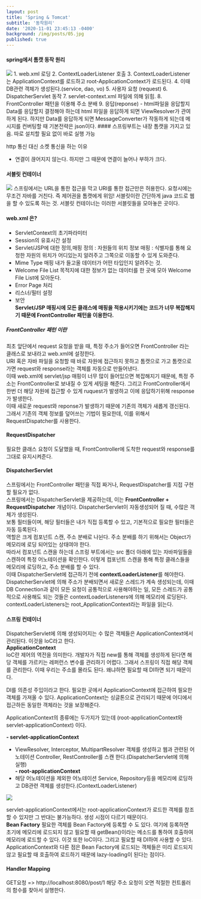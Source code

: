 ```yaml
---
layout: post
title: 'Spring & Tomcat'
subtitle: '동작원리'
date: '2020-11-01 23:45:13 -0400'
background: /img/posts/05.jpg
published: true
---
```

#### spring에서 톰캣 동작 원리
<img src="https://user-images.githubusercontent.com/61040284/99372697-e6dfcf00-2903-11eb-9cb0-6851c699fa26.png">
1. web.xml 로딩
2. ContextLoaderListener 호출
3. ContextLoaderListener는 ApplicationContext를 로드하고 root-ApplicationContext가 로드된다.
4. 이때 DB관련 객체가 생성된다.(service, dao, vo)
5. 사용자 요청 (request)
6. DispatcherServlet 동작
7. servlet-context.xml 파일에 의해 읽힘.
8. FrontController 패턴을 이용해 주소 분배
9. 응답(reponse) - html파일을 응답할지 Data를 응답할지 결정해야 하는데 html 파일을 응답하게 되면 ViewResolver가 관여하게 된다.   
하지만 Data를 응답하게 되면 MessageConverter가 작동하게 되는데 메시지를 컨버팅할 때 기본전략은 json이다. 
#### 스프링부트는 내장 톰캣을 가지고 있음.
따로 설치할 필요 없이 바로 실행 가능   

http 통신 대신 소켓 통신을 하는 이유   
- 연결이 끊어지지 않는다. 하지만 그 때문에 연결이 늘어나 부하가 크다.

#### 서블릿 컨테이너
<img src="https://user-images.githubusercontent.com/61040284/99372561-b13ae600-2903-11eb-959c-5802720fda3e.png">
스프링에서는 URL을 통한 접근을 막고 URI를 통한 접근만은 허용한다.   
요청시에는 무조건 자바를 거친다. 즉 제어권을 톰캣에게 위임!   
서블릿이란 간단하게 java 코드로 웹을 할 수 있도록 하는 것.
서블릿 컨테이너는 이러한 서블릿들을 모아놓은 곳이다.

#### web.xml 은?
- ServletContext의 초기파라미터
- Session의 유효시간 설정
- Servlet/JSP에 대한 정의,매핑
    정의 : 자원들의 위치 정보
    매핑 : 식별자를 통해 요청한 자원의 위치가 어디있는지 알려주고 그쪽으로 이동할 수 있게 도와준다.
- Mime Type 매핑
    내가 들고올 데이터가 어떤 타입인지 알려주는 것.
- Welcome File List
    목적지에 대한 정보가 없는 데이터를 한 곳에 모아 Welcome File List에 모아둔다.
- Error Page 처리
- 리스너/필터 설정
- 보안   
**Servlet/JSP 매핑시에 모든 클래스에 매핑을 적용시키기에는 코드가 너무 복잡해지기 때문에 FrontController 패턴을 이용한다.**   

##### FrontController 패턴 이란
최초 앞단에서 request 요청을 받을 때, 특정 주소가 들어오면 FrontController 라는 클래스로 보내라고 web.xml에 설정한다.   
URI 혹은 자바 파일을 요청할 때 바로 자원에 접근하지 못하고 톰캣으로 가고 톰캣으로 가면 request와 response라는 객체를 자동으로 만들어낸다.   
이때 web.xml에 servlet/jsp 매핑이 너무 많이 들어있으면 복잡해지기 때문에, 특정 주소는 FrontController로 보내질 수 있게 세팅을 해준다. 그리고 FrontController에서 한번 더 해당 자원에 접근할 수 있게 ruquest가 발생하고 이에 응답하기위해 response가 발생한다.   
이때 새로운 request와 reponse가 발생하기 때문에 기존의 객체가 새롭게 갱신된다. 그래서 기존의 객체 정보를 덮어쓰는 기법이 필요한데, 이를 위해서 RequestDispatcher를 사용한다.

#### RequestDispatcher
필요한 클래스 요청이 도달했을 때, FrontController에 도착한 request와 response를 그대로 유지시켜준다.    

#### DispatcherServlet
스프링에서는 FrontController 패턴을 직접 짜거나, RequestDispatcher를 지접 구현할 필요가 없다.   
스프링에서는 DispatcherServlet을 제공하는데, 이는 **FrontController + RequestDispatcher** 개념이다. DispatcherServlet이 자동생성되어 질 때, 수많은 객체가 생성된다.    
보통 필터들이며, 해당 필터들은 내가 직접 등록할 수 있고, 기본적으로 필요한 필터들은 자동 등록된다.   
역할은 크게 컴포넌트 스캔, 주소 분배로 나뉜다.
주소 분배를 하기 위해서는 Object가 메모리에 로딩 되어있는 상태여야 한다.   
따라서 컴포넌트 스캔을 하는데 스프링 부트에서는 src 폴더 아래에 있는 자바파일들을 스캔하여 특정 어노테이션을 확인한다.
이렇게 컴포넌트 스캔을 통해 특정 클래스들을 메모리에 로딩하고, 주소 분배를 할 수 있다.   
이때 DispatcherServlet에 접근하기 전에  **contextLoaderListener**를 해야한다.   
DispatcherServlet에 의해 주소가 분배되면서 새로운 스레드가 계속 생성되는데, 이때 DB Connection과 같이 모든 요청이 공통적으로 사용해야하는 일, 모든 스레드가 공통적으로 사용해도 되는 것들은 contextLoaderListeners에 의해 메모리에 로딩된다.
contextLoaderListeners는 root_ApplicationContext라는 파일을 읽는다.   

#### 스프링 컨테이너
DispatcherServlet에 의해 생성되어지는 수 많은 객체들은 ApplicationContext에서 관리된다. 이것을 IoC라고 한다.   
**ApplicationContext**   
IoC란 제어의 역전을 의미한다. 개발자가 직접 new를 통해 객체를 생성하게 된다면 해당 객체를 가르키는 레퍼런스 변수를 관리하기 어렵다. 그래서 스프링이 직접 해당 객체를 관리한다. 이때 우리는 주소를 몰라도 된다. 왜냐하면 필요할 때 DI하면 되기 때문이다.   

DI를 의존성 주입이라고 한다. 필요한 곳에서 ApplicationContext에 접근하여 필요한 객체를 가져올 수 있다. ApplicationContext는 싱글톤으로 관리되기 때문에 어디에서 접근하든 동일한 객체라는 것을 보장해준다.   

ApplicationContext의 종류에는 두가지가 있는데 (root-applicationContext와 servlet-applicationContext) 이다.   

**- servlet-applicationContext**
- ViewResolver, Interceptor, MultipartResolver 객체를 생성하고 웹과 관련된 어노테이션 Controller, RestController를 스캔 한다.(DispatcherServlet에 의해 실행)   
**- root-applicationContext**
- 해당 어노테이션을 제외한 어노테이션 Service, Repository등을 메모리에 로딩하고 DB관련 객체를 생성한다.(ContextLoaderListener)   
<img src="https://user-images.githubusercontent.com/61040284/99372704-e810fc00-2903-11eb-86ab-6716fbf44fca.png">

servlet-applicationContext에서는 root-applicationContext가 로드한 객체를 참조할 수 있지만 그 반대는 불가능하다. 생성 시점이 다르기 때문이다.    
**Bean Factory**
필요한 객체를 Bean Factory에 등록할 수 도 있다. 여기에 등록하면 초기에 메모리에 로드되지 않고 필요할 때 getBean()이라는 메소드를 통하여 호출하여 메모리에 로드할 수 있다. 이것 또한 IoC이다. 그리고 필요할 때 DI하여 사용할 수 있다.    ApplicationContext와 다른 점은 Bean Factory에 로드되는 객체들은 미리 로드되지 않고 필요할 때 호출하여 로드하기 때문에 lazy-loading이 된다는 점이다.   

#### Handler Mapping
GET요청 => http://localhost:8080/post/1
해당 주소 요청이 오면 적절한 컨트롤러의 함수를 찾아서 실행한다.   
